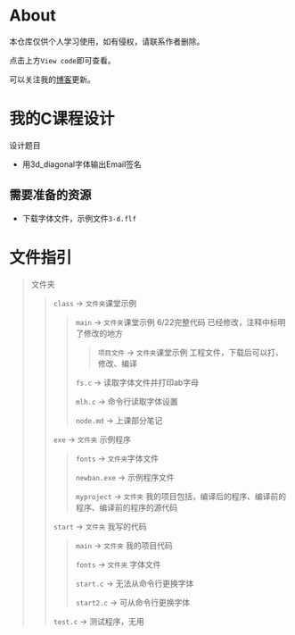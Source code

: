 # About
本仓库仅供个人学习使用，如有侵权，请联系作者删除。

点击上方`View code`即可查看。


可以关注我的[博客](https://blog.jhx.asia)更新。



# 我的C课程设计



设计题目
- 用3d_diagonal字体输出Email签名

## 需要准备的资源
+ 下载字体文件，示例文件`3-d.flf`

# 文件指引
> 文件夹
>>
>> `class`    -> `文件夹`课堂示例 
>>
>>> `main`   -> `文件夹`课堂示例 6/22完整代码  已经修改，注释中标明了修改的地方
>>>>
>>>> `项目文件`   -> `文件夹`课堂示例 工程文件，下载后可以打、修改、编译
>>>
>>> `fs.c`   -> 读取字体文件并打印ab字母   
>>>
>>> `mlh.c`    -> 命令行读取字体设置  
>>>
>>> `node.md`     -> 上课部分笔记  
>>
>> `exe`    -> `文件夹` 示例程序  
>>
>>> `fonts` -> `文件夹`字体文件  
>>>  
>>> `newban.exe`  ->  示例程序文件
>>>
>>> `myproject`    -> `文件夹` 我的项目包括，编译后的程序、编译前的程序、编译前的程序的源代码 
>>>
>> `start`    -> `文件夹` 我写的代码 
>>
>>> `main`   -> `文件夹` 我的项目代码
>>>
>>> `fonts` -> `文件夹` 字体文件 
>>>
>>> `start.c`   -> 无法从命令行更换字体
>>>
>>> `start2.c`   -> 可从命令行更换字体
>>> 
>>
>> `test.c`    -> 测试程序，无用
>>
  









